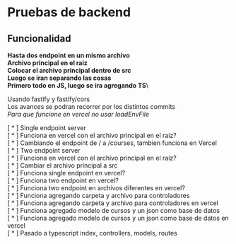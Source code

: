 # Pruebas de backend

## Funcionalidad

**Hasta dos endpoint en un mismo archivo**\
**Archivo principal en el raiz**\
**Colocar el archivo principal dentro de src**\
**Luego se iran separando las cosas**\
**Primero todo en JS, luego se ira agregando TS**\

Usando fastify y fastify/cors\
Los avances se podran recorrer por los distintos commits\
*Para que funcione en vercel no usar loadEnvFile*

[ * ] Single endpoint server\
[ * ] Funciona en vercel con el archivo principal en el raiz?\
[ * ] Cambiando el endpoint de / a /courses, tambien funciona en Vercel\
[ * ] Two endpoint server\
[ * ] Funciona en vercel con el archivo principal en el raiz?\
[ * ] Cambiar el archivo principal a src\
[ * ] Funciona single endpoint en vercel?\
[ * ] Funciona two endpoint en vercel?\
[ * ] Funciona two endpoint en archivos diferentes en vercel?\
[ * ] Funciona agregando carpeta y archivo para controladores\
[ * ] Funciona agregando carpeta y archivo para controladores en vercel\
[ * ] Funciona agregado modelo de cursos y un json como base de datos\
[ * ] Funciona agregado modelo de cursos y un json como base de datos en vercel\
[ * ] Pasado a typescript index, controllers, models, routes
